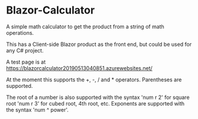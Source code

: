 # Blazor-Calculator
A simple math calculator to get the product from a string of math operations.

This has a Client-side Blazor product as the front end, but could be used for any C# project.

A test page is at https://blazorcalculator20190513040851.azurewebsites.net/

At the moment this supports the +, -, / and * operators. Parentheses are supported.

The root of a number is also supported with the syntax 'num r 2' for square root 'num r 3' for cubed root, 4th root, etc.
Exponents are supported with the syntax 'num ^ power'.
